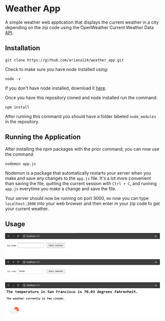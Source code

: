 # Weather App

A simple weather web application that displays the current weather in a city depending on the zip code using the OpenWeather Current Weather Data [API](https://openweathermap.org/api).

## Installation

```
git clone https://github.com/ariana124/weather_app.git
```

Check to make sure you have node installed using:

```
node -v
```

If you don't have node installed, download it [here](https://nodejs.org/en/download/).

Once you have this repository cloned and node installed run the command:

```
npm install
```

After running this command you should have a folder labeled `node_modules` in the repository.

## Running the Application

After installing the npm packages with the prior command, you can now use the command:

```
nodemon app.js
```

Nodemon is a package that automatically restarts your server when you make and save any changes to the `app.js` file. It's a lot more convenient than saving the file, quitting the current session with `Ctrl + C`, and running `app.js` everytime you make a change and save the file.

Your server should now be running on port 3000, so now you can type `localhost:3000` into your web browser and then enter in your zip code to get your current weather.

## Usage

![Home](/screenshots/home.png)

![Input](/screenshots/input.png)

![Output](/screenshots/output.png)
